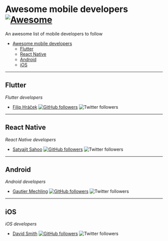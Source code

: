 # Awesome mobile developers[![Awesome](https://cdn.rawgit.com/sindresorhus/awesome/d7305f38d29fed78fa85652e3a63e154dd8e8829/media/badge.svg)](https://github.com/sindresorhus/awesome)
An awesome list of mobile developers to follow


- [Awesome mobile developers](#awesome-mobile-developers)
    - [Flutter](#flutter)
    - [React Native](#react-native)
    - [Android](#android)
    - [iOS](#ios)
 
---

## Flutter

*Flutter developers*

* [Filip Hráček](https://github.com/filiph) [![GitHub followers](https://img.shields.io/github/followers/filiph.svg?style=social&label=Follow&maxAge=2592000)](https://github.com/filiph?tab=followers) ![Twitter followers](https://badgen.net/twitter/follow/filiphracek?icon=twitter&label)

---

## React Native

*React Native developers*

* [Satyajit Sahoo](https://github.com/satya164) [![GitHub followers](https://img.shields.io/github/followers/satya164.svg?style=social&label=Follow&maxAge=2592000)](https://github.com/satya164?tab=followers) ![Twitter followers](https://badgen.net/twitter/follow/satya164?icon=twitter&label)

---

## Android

*Android developers*

* [Gautier Mechling](https://github.com/Nilhcem) [![GitHub followers](https://img.shields.io/github/followers/Nilhcem.svg?style=social&label=Follow&maxAge=2592000)](https://github.com/Nilhcem?tab=followers) ![Twitter followers](https://badgen.net/twitter/follow/Nilhcem?icon=twitter&label)


---

## iOS

*iOS developers*

* [David Smith](https://github.com/UnderscoreDavidSmith) [![GitHub followers](https://img.shields.io/github/followers/UnderscoreDavidSmith.svg?style=social&label=Follow&maxAge=2592000)](https://github.com/UnderscoreDavidSmith?tab=followers) ![Twitter followers](https://badgen.net/twitter/follow/_DavidSmith?icon=twitter&label)
